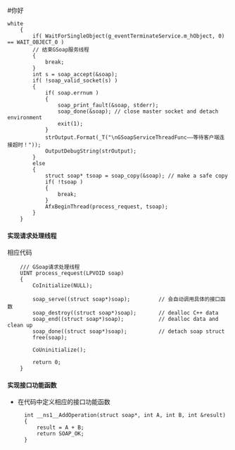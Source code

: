 
#你好

 	white
        {
            if( WaitForSingleObject(g_eventTerminateService.m_hObject, 0) == WAIT_OBJECT_0 )
            // 结束GSoap服务线程
            {
                break;
            }
            int s = soap_accept(&soap);
            if( !soap_valid_socket(s) )
            {
                if( soap.errnum )
                {
                    soap_print_fault(&soap, stderr);
                    soap_done(&soap); // close master socket and detach environment
                    exit(1);
                }
                strOutput.Format(_T("\nGSoapServiceThreadFunc——等待客户端连接超时！"));
                OutputDebugString(strOutput);
            }
            else
            {
                struct soap* tsoap = soap_copy(&soap); // make a safe copy
                if( !tsoap )
                {
                    break;
                }
                AfxBeginThread(process_request, tsoap);
            }
        }

#### 实现请求处理线程

相应代码

        /// GSoap请求处理线程
        UINT process_request(LPVOID soap)
        {
            CoInitialize(NULL);

            soap_serve((struct soap*)soap);         // 会自动调用具体的接口函数
            soap_destroy((struct soap*)soap);       // dealloc C++ data
            soap_end((struct soap*)soap);           // dealloc data and clean up
            soap_done((struct soap*)soap);          // detach soap struct
            free(soap);

            CoUninitialize();

            return 0;
        }

#### 实现接口功能函数

* 在代码中定义相应的接口功能函数

        int __ns1__AddOperation(struct soap*, int A, int B, int &result)
        {
            result = A + B;
            return SOAP_OK;
        }





